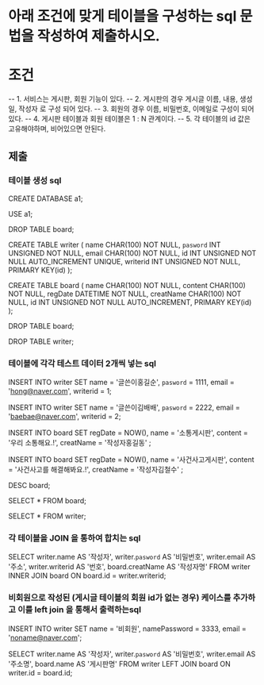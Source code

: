 # 아래 조건에 맞게 테이블을 구성하는 sql 문법을 작성하여 제출하시오.

# 조건
-- 1. 서비스는 게시판, 회원 기능이 있다.
-- 2. 게시판의 경우 게시글 이름, 내용, 생성일, 작성자 로 구성 되어 있다.
-- 3. 회원의 경우 이름, 비밀번호, 이메일로 구성이 되어있다.
-- 4. 게시판 테이블과 회원 테이블은 1 : N 관계이다.
-- 5. 각 테이블의 id 값은 고유해야하며, 비어있으면 안된다.

## 제출 

### 테이블 생성 sql
CREATE DATABASE a1;

USE a1;

DROP TABLE board;

CREATE TABLE writer (
name CHAR(100) NOT NULL,
`pasword` INT UNSIGNED NOT NULL,
email CHAR(100) NOT NULL,
id INT UNSIGNED NOT NULL AUTO_INCREMENT UNIQUE,
writerid INT UNSIGNED NOT NULL,
PRIMARY KEY(id)
);

CREATE TABLE board (
name CHAR(100) NOT NULL,
content CHAR(100) NOT NULL,
regDate DATETIME NOT NULL,
creatName CHAR(100) NOT NULL,
id INT UNSIGNED NOT NULL AUTO_INCREMENT,
PRIMARY KEY(id)
);

DROP TABLE board;

DROP TABLE writer;


### 테이블에 각각 테스트 데이터 2개씩 넣는 sql

INSERT INTO writer 
SET name = '글쓴이홍길순',
`pasword` = 1111,
email = 'hong@naver.com',
writerid = 1;

INSERT INTO writer 
SET name = '글쓴이김배배',
`pasword` = 2222,
email = 'baebae@naver.com',
writerid = 2;

INSERT INTO board 
SET regDate = NOW(),
name = '소통게시판',
content = '우리 소통해요.!',
creatName = '작성자홍길동'
;

INSERT INTO board 
SET regDate = NOW(),
name = '사건사고게시판',
content = '사건사고를 해결해봐요.!',
creatName = '작성자김철수'
;

DESC board;

SELECT * FROM board;

SELECT * FROM writer;

### 각 테이블을 JOIN 을 통하여 합치는 sql

SELECT writer.name AS '작성자',
writer.`pasword` AS '비밀번호',
writer.email AS '주소',
writer.writerid AS '번호',
board.creatName AS '작성자명'
FROM writer
INNER JOIN board
ON board.id = writer.writerid;

### 비회원으로 작성된 (게시글 테이블의 회원 id가 없는 경우) 케이스를 추가하고 이를 left join 을 통해서 출력하는sql

INSERT INTO writer SET name = '비회원',  namePassword = 3333, email = 'noname@naver.com';

SELECT writer.name AS '작성자', writer.`pasword` AS '비밀번호', writer.email AS '주소명', board.name AS '게시판명'
FROM writer LEFT JOIN board
ON writer.id = board.id;

